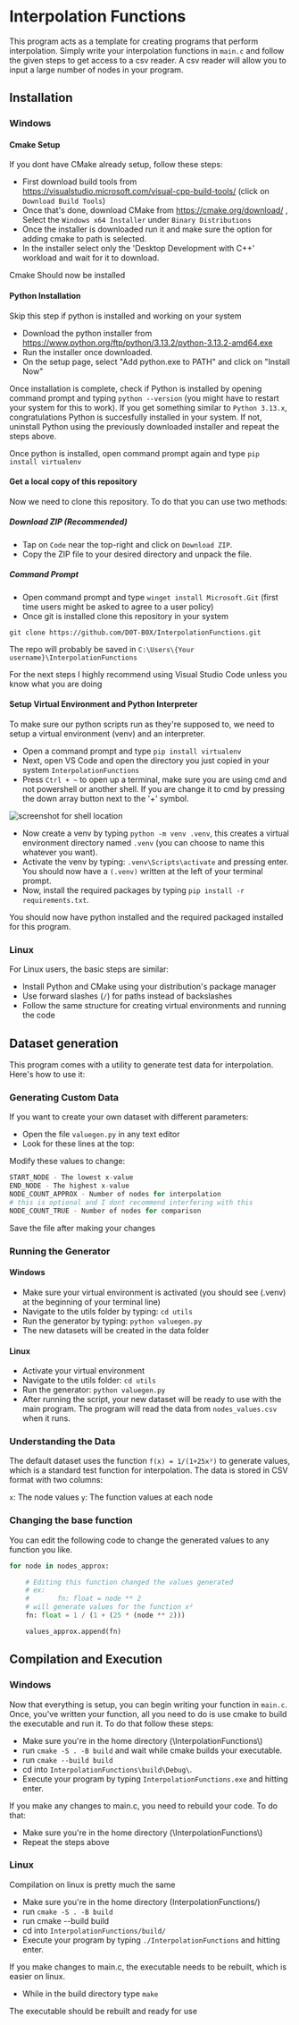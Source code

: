 # Interpolation Functions

This program acts as a template for creating programs that perform interpolation.
Simply write your interpolation functions in `main.c` and follow the given steps to get access to a csv reader.
A csv reader will allow you to input a large number of nodes in your program.

## Installation

### Windows

#### Cmake Setup

If you dont have CMake already setup, follow these steps:

- First download build tools from https://visualstudio.microsoft.com/visual-cpp-build-tools/ (click on `Download Build Tools`)
- Once that's done, download CMake from https://cmake.org/download/ , Select the `Windows x64 Installer` under `Binary Distributions`
- Once the installer is downloaded run it and make sure the option for adding cmake to path is selected.
- In the installer select only the 'Desktop Development with C++' workload and wait for it to download.

Cmake Should now be installed

#### Python Installation

Skip this step if python is installed and working on your system

- Download the python installer from https://www.python.org/ftp/python/3.13.2/python-3.13.2-amd64.exe
- Run the installer once downloaded. 
- On the setup page, select "Add python.exe to PATH" and click on "Install Now"

Once installation is complete, check if Python is installed by opening command prompt and typing `python --version` (you might have to restart your system for this to work).
If you get something similar to `Python 3.13.x`, congratulations Python is succesfully installed in your system. If not, uninstall Python using the previously downloaded installer and repeat the steps above.

Once python is installed, open command prompt again and type `pip install virtualenv`

#### Get a local copy of this repository

Now we need to clone this repository. To do that you can use two methods:

##### Download ZIP (Recommended)

- Tap on `Code` near the top-right and click on `Download ZIP`.
- Copy the ZIP file to your desired directory and unpack the file.

##### Command Prompt

- Open command prompt and type `winget install Microsoft.Git` (first time users might be asked to agree to a user policy)
- Once git is installed clone this repository in your system

```
git clone https://github.com/D0T-B0X/InterpolationFunctions.git
```

The repo will probably be saved in `C:\Users\{Your username}\InterpolationFunctions`

For the next steps I highly recommend using Visual Studio Code unless you know what you are doing

#### Setup Virtual Environment and Python Interpreter

To make sure our python scripts run as they're supposed to, we need to setup a virtual environment (venv) and an interpreter. 

- Open a command prompt and type `pip install virtualenv`
- Next, open VS Code and open the directory you just copied in your system `InterpolationFunctions`
- Press `Ctrl + ~` to open up a terminal, make sure you are using cmd and not powershell or another shell. If you are change it to cmd by pressing the down array button next to the '+' symbol.

![screenshot for shell location](<Screenshot From 2025-04-03 20-42-07.png>)

- Now create a venv by typing `python -m venv .venv`, this creates a virtual environment directory named `.venv` (you can choose to name this whatever you want).
- Activate the venv by typing: `.venv\Scripts\activate` and pressing enter. You should now have a `(.venv)` written at the left of your terminal prompt.
- Now, install the required packages by typing `pip install -r requirements.txt`.

You should now have python installed and the required packaged installed for this program.

### Linux

For Linux users, the basic steps are similar:
- Install Python and CMake using your distribution's package manager
- Use forward slashes (`/`) for paths instead of backslashes
- Follow the same structure for creating virtual environments and running the code

## Dataset generation

This program comes with a utility to generate test data for interpolation. Here's how to use it:

### Generating Custom Data

If you want to create your own dataset with different parameters:

- Open the file `valuegen.py` in any text editor
- Look for these lines at the top:

Modify these values to change:

```py
START_NODE - The lowest x-value
END_NODE - The highest x-value
NODE_COUNT_APPROX - Number of nodes for interpolation
# this is optional and I dont recommend interfering with this
NODE_COUNT_TRUE - Number of nodes for comparison
```

Save the file after making your changes

### Running the Generator

#### Windows

- Make sure your virtual environment is activated (you should see (.venv) at the beginning of your terminal line)
- Navigate to the utils folder by typing: `cd utils`
- Run the generator by typing: `python valuegen.py`
- The new datasets will be created in the data folder

#### Linux

- Activate your virtual environment
- Navigate to the utils folder: `cd utils`
- Run the generator: `python valuegen.py`
- After running the script, your new dataset will be ready to use with the main program. The program will read the data from `nodes_values.csv` when it runs.

### Understanding the Data

The default dataset uses the function `f(x) = 1/(1+25x²)` to generate values, which is a standard test function for interpolation. The data is stored in CSV format with two columns:

`x`: The node values
`y`: The function values at each node

### Changing the base function

You can edit the following code to change the generated values to any function you like.

```py
for node in nodes_approx:

    # Editing this function changed the values generated
    # ex: 
    #       fn: float = node ** 2
    # will generate values for the function x²
    fn: float = 1 / (1 + (25 * (node ** 2)))

    values_approx.append(fn)
```

## Compilation and Execution

### Windows

Now that everything is setup, you can begin writing your function in `main.c`. 
Once, you've written your function, all you need to do is use cmake to build the executable and run it.
To do that follow these steps:

- Make sure you're in the home directory (\\InterpolationFunctions\\)
- run `cmake -S . -B build` and wait while cmake builds your executable.
- run `cmake --build build`
- cd into `InterpolationFunctions\build\Debug\`.
- Execute your program by typing `InterpolationFunctions.exe` and hitting enter.

If you make any changes to main.c, you need to rebuild your code. To do that:

- Make sure you're in the home directory (\\InterpolationFunctions\\)
- Repeat the steps above

### Linux

Compilation on linux is pretty much the same

- Make sure you're in the home directory (InterpolationFunctions/)
- run `cmake -S . -B build`
- run cmake --build build
- cd into `InterpolationFunctions/build/`
- Execute your program by typing `./InterpolationFunctions` and hitting enter.

If you make changes to main.c, the executable needs to be rebuilt, which is easier on linux.

- While in the build directory type `make`

The executable should be rebuilt and ready for use